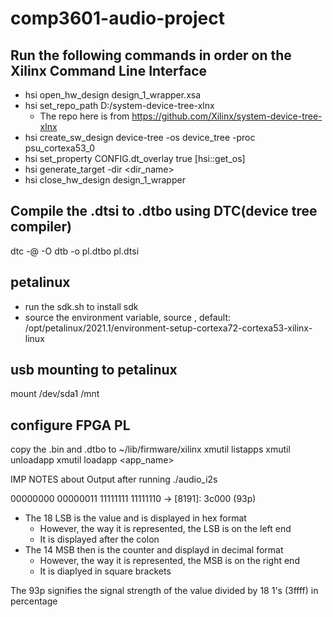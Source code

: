# comp3601-audio-project
## Run the following commands in order on the Xilinx Command Line Interface
- hsi open_hw_design design_1_wrapper.xsa
- hsi set_repo_path D:/system-device-tree-xlnx
    - The repo here is from https://github.com/Xilinx/system-device-tree-xlnx
- hsi create_sw_design device-tree -os device_tree -proc psu_cortexa53_0
- hsi set_property CONFIG.dt_overlay true [hsi::get_os]
- hsi generate_target -dir <dir_name>
- hsi close_hw_design design_1_wrapper

## Compile the .dtsi to .dtbo using DTC(device tree compiler)
dtc -@ -O dtb -o pl.dtbo pl.dtsi


## petalinux
- run the sdk.sh to install sdk
- source the environment variable, source <path-to-env>, default: /opt/petalinux/2021.1/environment-setup-cortexa72-cortexa53-xilinx-linux 

## usb mounting to petalinux
mount /dev/sda1 /mnt


## configure FPGA PL
copy the .bin and .dtbo to ~/lib/firmware/xilinx
xmutil listapps
xmutil unloadapp
xmutil loadapp <app_name>

IMP NOTES about Output after running ./audio_i2s

00000000 00000011 11111111 11111110  -> [8191]: 3c000 (93p)

- The 18 LSB is the value and is displayed in hex format
    - However, the way it is represented, the LSB is on the left end
    -  It is displayed after the colon
- The 14 MSB then is the counter and displayd in decimal format
    -  However, the way it is represented, the MSB is on the right end
    - It is diaplyed in square brackets
    
 The 93p signifies the signal strength of the value divided by 18 1's (3ffff) in percentage 

